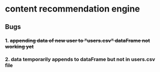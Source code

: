 # content recommendation engine
## Bugs
### 1. ~~appending data of new user to "users.csv" dataFrame not working yet~~
### 2. data temporarily appends to dataFrame but not in users.csv file
